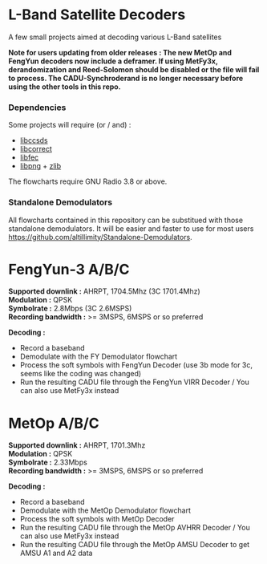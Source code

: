 # L-Band Satellite Decoders

A few small projects aimed at decoding various L-Band satellites

**Note for users updating from older releases : The new MetOp and FengYun decoders now include a deframer. If using MetFy3x, derandomization and Reed-Solomon should be disabled or the file will fail to process. The CADU-Synchroderand is no longer necessary before using the other tools in this repo.**

### Dependencies

Some projects will require (or / and) :
- [libccsds](https://github.com/altillimity/libccsds)
- [libcorrect](https://github.com/quiet/libcorrect)
- [libfec](https://github.com/quiet/libfec)
- [libpng](https://github.com/glennrp/libpng) + [zlib](https://github.com/madler/zlib)

The flowcharts require GNU Radio 3.8 or above.

### Standalone Demodulators

All flowcharts contained in this repository can be substitued with those standalone demodulators. It will be easier and faster to use for most users https://github.com/altillimity/Standalone-Demodulators.

# FengYun-3 A/B/C

**Supported downlink :** AHRPT, 1704.5Mhz (3C 1701.4Mhz)    
**Modulation :** QPSK  
**Symbolrate :** 2.8Mbps (3C 2.6MSPS)  
**Recording bandwidth :** >= 3MSPS, 6MSPS or so preferred 

**Decoding :**
- Record a baseband 
- Demodulate with the FY Demodulator flowchart
- Process the soft symbols with FengYun Decoder (use 3b mode for 3c, seems like the coding was changed)   
- Run the resulting CADU file through the FengYun VIRR Decoder / You can also use MetFy3x instead  

# MetOp A/B/C

**Supported downlink :** AHRPT, 1701.3Mhz  
**Modulation :** QPSK  
**Symbolrate :** 2.33Mbps  
**Recording bandwidth :** >= 3MSPS, 6MSPS or so preferred 

**Decoding :**
- Record a baseband 
- Demodulate with the MetOp Demodulator flowchart
- Process the soft symbols with MetOp Decoder   
- Run the resulting CADU file through the MetOp AVHRR Decoder / You can also use MetFy3x instead  
- Run the resulting CADU file through the MetOp AMSU Decoder to get AMSU A1 and A2 data  